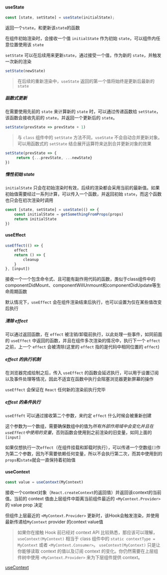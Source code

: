 #### useState

```js
const [state, setState] = useState(initialState);
```

返回一个`state`，和更新该`state`的函数

在组件初始渲染时，会接收一个值 `initialState` 作为初始 `state`，可以组件内任意位置使用该 `state`

`setState` 可以在后续用来更新`state`，通过接受一个值，作为新的 `state`，并触发一次新的渲染

```js
setState(newState)
```

> 在后续的重新渲染中，`useState` 返回的第一个值将始终是更新后最新的 `state`

##### 函数式更新

在需要使用先前的 `state` 来计算新的 `state` 时，可以通过传递函数给 `setState`，该函数会接收先前的 `state`，并返回一个更新后的 `state`。

```js
setState(prevState => prevState + 1)
```

> 与 `class` 组件中的 `setState` 方法不同，`useState` 不会自动合并更新对象。可以用函数式的 `setState` 结合展开运算符来达到合并更新对象的效果

```js
setState(prevState => {
     return {...prevState, ...newState}
})
```


##### 惰性初始 state

`initialState` 只会在初始渲染时有效，后续的渲染都会采用当前的最新值。如果初始值需要经过一系列计算，可以传入一个函数，并返回初始 `state`，而这个函数也只会在初次渲染时调用

```js
const [state, setState] = useState(() => {
    const initialState = getSomethingFromProps(props)
    return initialState
})
```

#### useEffect

```js
useEffect(() => {
    effect
    return () => {
        cleanup
    }
}, [input])
```

接收一个一个包含命令式、且可能有副作用代码的函数，类似于class组件中的componentDidMount、componentWillUnmount和componentDidUpdate等生命周期函数

默认情况下，`useEffect` 会在组件渲染结束后执行，也可以设置为仅在某些值改变后执行

##### 清除 effect

可以通过返回函数，在 `effect` 被注销/卸载前执行，以此处理一些事件，如同前面的 `useEffect` 中返回的函数，并且在组件多次渲染的情况中，执行下一个 `effect` 之前，上一个 `effect` 会被清除(这里的 `effect` 指的是代码中相同位置的 `effect`)

##### effect 的执行机制

在浏览器完成绘制之后，传入 `useEffect` 的函数会延迟执行，可以用于设置订阅以及事件处理等情况，因此不适宜在函数中执行会阻塞浏览器更新屏幕的操作

`useEffect` 会保证在 `React` 任何新的渲染前执行完毕

##### effest 的条件执行

`useEffeft` 可以通过接收第二个参数，来约定 `effect` 什么时候会被重新创建

这个参数为一个数组，需要确保数组中的值为*所有外部作用域中会变化并且在 `useEffect`中使用的变量*，否则函数会使用到之前渲染的旧变量，如同上面的`[input]`

如果仅想执行一次`effect`（在组件挂载和卸载时执行），可以传递一个空数组`[]`作为第二个参数，因为不需要依赖任何变量，所以不会执行第二次，而其中使用到的 `props`和`state`就会一直保持着初始值

#### useContext

```js
const value = useContext(MyContext)
```

接收一个context对象（`React.createContext`的返回值）并返回该context的当前值。当前的 context 值由上层组件中距离当前组件最近的 `<MyContext.Provider>` 的 value prop 决定

但组件上层最近的 `<MyContext.Provider>` 更新时，该Hook会触发渲染，并使用最新传递给`MyContext` provider 的context value值

> 如果你在接触 Hook 前已经对 context API 比较熟悉，那应该可以理解，`useContext(MyContext)` 相当于 class 组件中的 `static contextType = MyContext` 或者 `<MyContext.Consumer>`。
> `useContext(MyContext)` 只是让你能够读取 context 的值以及订阅 context 的变化。你仍然需要在上层组件树中使用 `<MyContext.Provider>` 来为下层组件提供 context。

[useContext](https://zh-hans.reactjs.org/docs/hooks-reference.html#usecontext)
